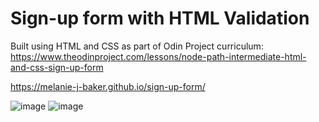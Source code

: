 # Sign-up form with HTML Validation
Built using HTML and CSS as part of Odin Project curriculum: https://www.theodinproject.com/lessons/node-path-intermediate-html-and-css-sign-up-form

https://melanie-j-baker.github.io/sign-up-form/

![image](https://github.com/Melanie-J-Baker/Sign-Up-Form/assets/104843873/e145b46c-c866-4444-ba92-49883b31f07d)
![image](https://github.com/Melanie-J-Baker/Sign-Up-Form/assets/104843873/e413882e-c85a-49fc-a314-37bf811421cd)
